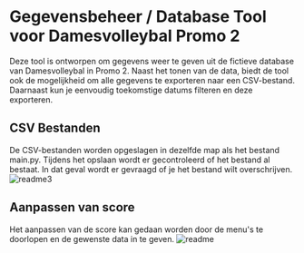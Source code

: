 # Gegevensbeheer / Database Tool voor Damesvolleybal Promo 2
Deze tool is ontworpen om gegevens weer te geven uit de fictieve database van Damesvolleybal in Promo 2. Naast het tonen van de data, biedt de tool ook de mogelijkheid om alle gegevens te exporteren naar een CSV-bestand. Daarnaast kun je eenvoudig toekomstige datums filteren en deze exporteren.
## CSV Bestanden
De CSV-bestanden worden opgeslagen in dezelfde map als het bestand main.py. Tijdens het opslaan wordt er gecontroleerd of het bestand al bestaat. In dat geval wordt er gevraagd of je het bestand wilt overschrijven.
![readme3](https://github.com/user-attachments/assets/b410b71e-0e67-49c8-878b-53012218fd4b)

## Aanpassen van score
Het aanpassen van de score kan gedaan worden door de menu's te doorlopen en de gewenste data in te geven.
![readme](https://github.com/user-attachments/assets/63fbaa4e-6957-4e7a-9d62-7ee1a6048189)
